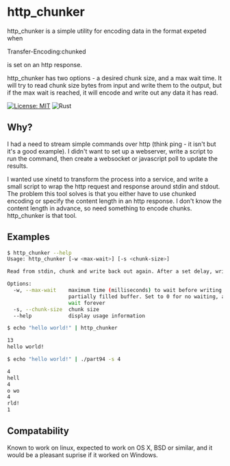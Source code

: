 # http_chunker

http_chunker is a simple utility for encoding data in the format expeted when 

Transfer-Encoding:chunked

is set on an http response.

http_chunker has two options - a desired chunk size, and a max wait time. It will try to read chunk size bytes from input and write them to the output, but if the max wait is reached, it will encode and write out any data it has read. 

[![License: MIT](https://img.shields.io/badge/License-MIT-blue.svg)](https://opensource.org/licenses/MIT)
![Rust](https://github.com/paulpr0/http_chunker/workflows/Rust/badge.svg)
## Why?
I had a need to stream simple commands over http (think ping - it isn't but it's a good example). I didn't want to set up a webserver, write a script to run the command, then create a websocket or javascript poll to update the results.

I wanted use xinetd to transform the process into a service, and write a small script to wrap the http request and response around stdin and stdout.
The problem this tool solves is that you either have to use chunked encoding or specify the content length in an http response. I don't know the content length in advance, so need something to encode chunks. http_chunker is that tool.
## Examples

```bash
$ http_chunker --help
Usage: http_chunker [-w <max-wait>] [-s <chunk-size>]

Read from stdin, chunk and write back out again. After a set delay, write out anything which is queued

Options:
  -w, --max-wait    maximum time (milliseconds) to wait before writing out a
                    partially filled buffer. Set to 0 for no waiting, and -1 to
                    wait forever
  -s, --chunk-size  chunk size
  --help            display usage information
```

```bash
$ echo "hello world!" | http_chunker

13
hello world!
```

```bash
$ echo "hello world!" | ./part94 -s 4

4
hell
4
o wo
4
rld!
1

```

## Compatability

Known to work on linux, expected to work on OS X, BSD or similar, and it would be a pleasant suprise if it worked on Windows.